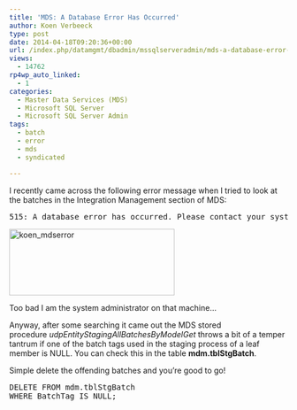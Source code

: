 ```yaml
---
title: 'MDS: A Database Error Has Occurred'
author: Koen Verbeeck
type: post
date: 2014-04-18T09:20:36+00:00
url: /index.php/datamgmt/dbadmin/mssqlserveradmin/mds-a-database-error-has-occurred/
views:
  - 14762
rp4wp_auto_linked:
  - 1
categories:
  - Master Data Services (MDS)
  - Microsoft SQL Server
  - Microsoft SQL Server Admin
tags:
  - batch
  - error
  - mds
  - syndicated

---
```

I recently came across the following error message when I tried to look at the batches in the Integration Management section of MDS:

<pre>515: A database error has occurred. Please contact your system administrator</pre>

[<img class="alignnone size-full wp-image-2585" alt="koen_mdserror" src="http://blogs.ltd.local/wp-content/uploads/2014/04/koen_mdserror.png" width="299" height="120" />][1]

Too bad I am the system administrator on that machine&#8230;

Anyway, after some searching it came out the MDS stored procedure _udpEntityStagingAllBatchesByModelGet_ throws a bit of a temper tantrum if one of the batch tags used in the staging process of a leaf member is NULL. You can check this in the table **mdm.tblStgBatch**.

Simple delete the offending batches and you&#8217;re good to go!

<pre>DELETE FROM mdm.tblStgBatch
WHERE BatchTag IS NULL;</pre>

 [1]: http://blogs.ltd.local/wp-content/uploads/2014/04/koen_mdserror.png
